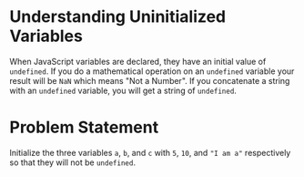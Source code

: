# Understanding Uninitialized Variables
When JavaScript variables are declared, they have an initial value of ```undefined```. If you do a mathematical operation on an ```undefined``` variable your result will be ```NaN``` which means "Not a Number". If you concatenate a string with an ```undefined``` variable, you will get a string of ```undefined```.

# Problem Statement
Initialize the three variables ```a```, ```b```, and ```c``` with ```5```, ```10```, and ```"I am a"``` respectively so that they will not be ```undefined```.
